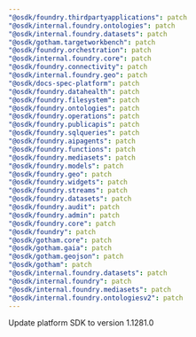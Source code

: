 ```yaml
---
"@osdk/foundry.thirdpartyapplications": patch
"@osdk/internal.foundry.ontologies": patch
"@osdk/internal.foundry.datasets": patch
"@osdk/gotham.targetworkbench": patch
"@osdk/foundry.orchestration": patch
"@osdk/internal.foundry.core": patch
"@osdk/foundry.connectivity": patch
"@osdk/internal.foundry.geo": patch
"@osdk/docs-spec-platform": patch
"@osdk/foundry.datahealth": patch
"@osdk/foundry.filesystem": patch
"@osdk/foundry.ontologies": patch
"@osdk/foundry.operations": patch
"@osdk/foundry.publicapis": patch
"@osdk/foundry.sqlqueries": patch
"@osdk/foundry.aipagents": patch
"@osdk/foundry.functions": patch
"@osdk/foundry.mediasets": patch
"@osdk/foundry.models": patch
"@osdk/foundry.geo": patch
"@osdk/foundry.widgets": patch
"@osdk/foundry.streams": patch
"@osdk/foundry.datasets": patch
"@osdk/foundry.audit": patch
"@osdk/foundry.admin": patch
"@osdk/foundry.core": patch
"@osdk/foundry": patch
"@osdk/gotham.core": patch
"@osdk/gotham.gaia": patch
"@osdk/gotham.geojson": patch
"@osdk/gotham": patch
"@osdk/internal.foundry.datasets": patch
"@osdk/internal.foundry": patch
"@osdk/internal.foundry.mediasets": patch
"@osdk/internal.foundry.ontologiesv2": patch
---
```


Update platform SDK to version 1.1281.0